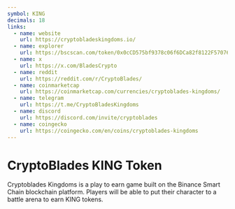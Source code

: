```yaml
---
symbol: KING
decimals: 18
links:
  - name: website
    url: https://cryptobladeskingdoms.io/
  - name: explorer
    url: https://bscscan.com/token/0x0cCD575bf9378c06f6DCa82f8122F570769F00C2
  - name: x
    url: https://x.com/BladesCrypto
  - name: reddit
    url: https://reddit.com/r/CryptoBlades/
  - name: coinmarketcap
    url: https://coinmarketcap.com/currencies/cryptoblades-kingdoms/
  - name: telegram
    url: https://t.me/CryptoBladesKingdoms
  - name: discord
    url: https://discord.com/invite/cryptoblades
  - name: coingecko
    url: https://coingecko.com/en/coins/cryptoblades-kingdoms
---
```


# CryptoBlades KING Token

Cryptoblades Kingdoms is a play to earn game built on the Binance Smart Chain blockchain platform. Players will be able to put their character to a battle arena to earn KING tokens.
